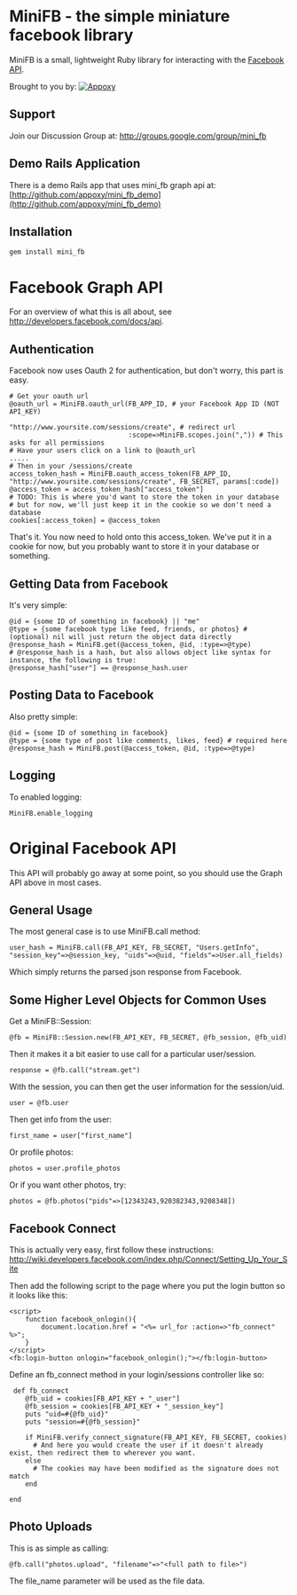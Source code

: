 MiniFB - the simple miniature facebook library
==============================================

MiniFB is a small, lightweight Ruby library for interacting with the [Facebook API](http://wiki.developers.facebook.com/index.php/API).

Brought to you by: [![Appoxy](http://www.simpledeployr.com/images/global/appoxy-small.png)](http://www.appoxy.com)

Support
--------

Join our Discussion Group at: <http://groups.google.com/group/mini_fb>

Demo Rails Application
-------------------

There is a demo Rails app that uses mini_fb graph api at: [http://github.com/appoxy/mini_fb_demo](http://github.com/appoxy/mini_fb_demo)

Installation
-------------

    gem install mini_fb


Facebook Graph API
==================

For an overview of what this is all about, see http://developers.facebook.com/docs/api.

Authentication
--------------

Facebook now uses Oauth 2 for authentication, but don't worry, this part is easy.

    # Get your oauth url
    @oauth_url = MiniFB.oauth_url(FB_APP_ID, # your Facebook App ID (NOT API_KEY)
                                  "http://www.yoursite.com/sessions/create", # redirect url
                                  :scope=>MiniFB.scopes.join(",")) # This asks for all permissions
    # Have your users click on a link to @oauth_url
    .....
    # Then in your /sessions/create
    access_token_hash = MiniFB.oauth_access_token(FB_APP_ID, "http://www.yoursite.com/sessions/create", FB_SECRET, params[:code])
    @access_token = access_token_hash["access_token"]
    # TODO: This is where you'd want to store the token in your database
    # but for now, we'll just keep it in the cookie so we don't need a database
    cookies[:access_token] = @access_token

That's it. You now need to hold onto this access_token. We've put it in a cookie for now, but you probably
want to store it in your database or something.

Getting Data from Facebook
--------------------------

It's very simple:

    @id = {some ID of something in facebook} || "me"
    @type = {some facebook type like feed, friends, or photos} # (optional) nil will just return the object data directly
    @response_hash = MiniFB.get(@access_token, @id, :type=>@type)
    # @response_hash is a hash, but also allows object like syntax for instance, the following is true:
    @response_hash["user"] == @response_hash.user
    

Posting Data to Facebook
------------------------

Also pretty simple:

    @id = {some ID of something in facebook}
    @type = {some type of post like comments, likes, feed} # required here
    @response_hash = MiniFB.post(@access_token, @id, :type=>@type)


Logging
-------

To enabled logging:

    MiniFB.enable_logging


Original Facebook API
=====================

This API will probably go away at some point, so you should use the Graph API above in most cases.


General Usage
-------------

The most general case is to use MiniFB.call method:

    user_hash = MiniFB.call(FB_API_KEY, FB_SECRET, "Users.getInfo", "session_key"=>@session_key, "uids"=>@uid, "fields"=>User.all_fields)

Which simply returns the parsed json response from Facebook.

Some Higher Level Objects for Common Uses
----------------------

Get a MiniFB::Session:

    @fb = MiniFB::Session.new(FB_API_KEY, FB_SECRET, @fb_session, @fb_uid)

Then it makes it a bit easier to use call for a particular user/session.

    response = @fb.call("stream.get")

With the session, you can then get the user information for the session/uid.

    user = @fb.user

Then get info from the user:

    first_name = user["first_name"]

Or profile photos:

    photos = user.profile_photos

Or if you want other photos, try:

    photos = @fb.photos("pids"=>[12343243,920382343,9208348])

Facebook Connect
----------------

This is actually very easy, first follow these instructions: http://wiki.developers.facebook.com/index.php/Connect/Setting_Up_Your_Site

Then add the following script to the page where you put the login button so it looks like this:

    <script>
        function facebook_onlogin(){
            document.location.href = "<%= url_for :action=>"fb_connect" %>";
        }
    </script>
    <fb:login-button onlogin="facebook_onlogin();"></fb:login-button>

Define an fb_connect method in your login/sessions controller like so:

     def fb_connect
        @fb_uid = cookies[FB_API_KEY + "_user"]
        @fb_session = cookies[FB_API_KEY + "_session_key"]
        puts "uid=#{@fb_uid}"
        puts "session=#{@fb_session}"
        
        if MiniFB.verify_connect_signature(FB_API_KEY, FB_SECRET, cookies)
          # And here you would create the user if it doesn't already exist, then redirect them to wherever you want.
        else
          # The cookies may have been modified as the signature does not match
        end

    end


Photo Uploads
-------------

This is as simple as calling:

    @fb.call("photos.upload", "filename"=>"<full path to file>")

The file_name parameter will be used as the file data.
